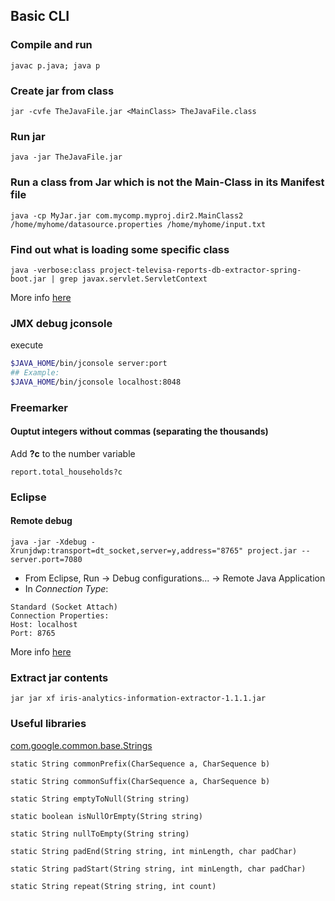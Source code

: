 ## Basic CLI
### Compile and run

`javac p.java; java p`

### Create jar from class

`jar -cvfe TheJavaFile.jar <MainClass> TheJavaFile.class`

### Run jar

`java -jar TheJavaFile.jar`

### Run a class from Jar which is not the Main-Class in its Manifest file

`java -cp MyJar.jar com.mycomp.myproj.dir2.MainClass2 /home/myhome/datasource.properties /home/myhome/input.txt`

### Find out what is loading some specific class
```
java -verbose:class project-televisa-reports-db-extractor-spring-boot.jar | grep javax.servlet.ServletContext
```
More info [here](http://www.oracle.com/technetwork/java/javase/clopts-139448.html)

### JMX debug jconsole
execute 
```bash
$JAVA_HOME/bin/jconsole server:port
## Example:
$JAVA_HOME/bin/jconsole localhost:8048
```


### Freemarker

#### Ouptut integers without commas (separating the thousands)
Add **?c** to the number variable
```
report.total_households?c
```

### Eclipse
#### Remote debug
```
java -jar -Xdebug -Xrunjdwp:transport=dt_socket,server=y,address="8765" project.jar --server.port=7080 
```
* From Eclipse, Run -> Debug configurations... -> Remote Java Application
* In *Connection Type*: 
```
Standard (Socket Attach)
Connection Properties:
Host: localhost
Port: 8765
```

More info [here](http://www.ibm.com/developerworks/library/os-eclipse-javadebug/)

### Extract jar contents
```
jar jar xf iris-analytics-information-extractor-1.1.1.jar
```

### Useful libraries
[com.google.common.base.Strings](https://google.github.io/guava/releases/snapshot/api/docs/com/google/common/base/Strings.html)

`static String commonPrefix(CharSequence a, CharSequence b)`

`static String commonSuffix(CharSequence a, CharSequence b)`

`static String emptyToNull(String string)`

`static boolean isNullOrEmpty(String string)`

`static String nullToEmpty(String string)`

`static String padEnd(String string, int minLength, char padChar)`

`static String padStart(String string, int minLength, char padChar)`

`static String repeat(String string, int count)`
